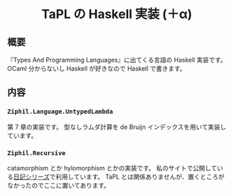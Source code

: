 <div align="center">
<h1>TaPL の Haskell 実装 (＋α)</h1>
</div>

## 概要
『Types And Programming Languages』に出てくる言語の Haskell 実装です。
OCaml 分からないし Haskell が好きなので Haskell で書きます。

## 内容

### `Ziphil.Language.UntypedLambda`
第 7 章の実装です。
型なしラムダ計算を de Bruijn インデックスを用いて実装しています。

### `Ziphil.Recursive`
catamorphism とか hylomorphism とかの実装です。
私のサイトで公開している[日記シリーズ](http://ziphil.com/diary/application/)で利用しています。
TaPL とは関係ありませんが、置くところがなかったのでここに置いてあります。